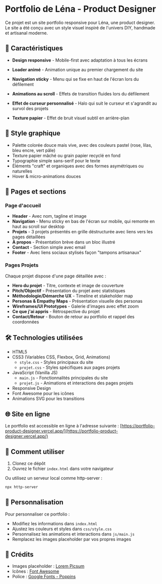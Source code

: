 # Portfolio de Léna - Product Designer

Ce projet est un site portfolio responsive pour Léna, une product designer. Le site a été conçu avec un style visuel inspiré de l'univers DIY, handmade et artisanal moderne.

## 🎨 Caractéristiques

- **Design responsive** - Mobile-first avec adaptation à tous les écrans
- **Loader animé** - Animation unique au premier chargement du site
- **Navigation sticky** - Menu qui se fixe en haut de l'écran lors du défilement

- **Animations au scroll** - Effets de transition fluides lors du défilement
- **Effet de curseur personnalisé** - Halo qui suit le curseur et s'agrandit au survol des projets
- **Texture papier** - Effet de bruit visuel subtil en arrière-plan

## 🌈 Style graphique

- Palette colorée douce mais vive, avec des couleurs pastel (rose, lilas, bleu encre, vert pâle)
- Texture papier mâché ou grain papier recyclé en fond
- Typographie simple sans-serif pour le texte
- Éléments "craft" et organiques avec des formes asymétriques ou naturelles
- Hover & micro-animations douces

## 📱 Pages et sections

### Page d'accueil
- **Header** - Avec nom, tagline et image
- **Navigation** - Menu sticky en bas de l'écran sur mobile, qui remonte en haut au scroll sur desktop
- **Projets** - 3 projets présentés en grille déstructurée avec liens vers les pages détaillées
- **À propos** - Présentation brève dans un bloc illustré
- **Contact** - Section simple avec email
- **Footer** - Avec liens sociaux stylisés façon "tampons artisanaux"

### Pages Projets
Chaque projet dispose d'une page détaillée avec :
- **Hero du projet** - Titre, contexte et image de couverture
- **Pitch/Objectif** - Présentation du projet avec statistiques
- **Méthodologie/Démarche UX** - Timeline et stakeholder map
- **Personas & Empathy Maps** - Présentation visuelle des personas
- **Wireframes/UI Prototypes** - Galerie d'images avec effet zoom
- **Ce que j'ai appris** - Rétrospective du projet
- **Contact/Retour** - Bouton de retour au portfolio et rappel des coordonnées

## 🛠️ Technologies utilisées

- HTML5
- CSS3 (Variables CSS, Flexbox, Grid, Animations)
  - `style.css` - Styles principaux du site
  - `projet.css` - Styles spécifiques aux pages projets
- JavaScript (Vanilla JS)
  - `main.js` - Fonctionnalités principales du site
  - `projet.js` - Animations et interactions des pages projets
- Responsive Design
- Font Awesome pour les icônes
- Animations SVG pour les transitions

## 🌐 Site en ligne

Le portfolio est accessible en ligne à l'adresse suivante :
[https://portfolio-product-designer.vercel.app/](https://portfolio-product-designer.vercel.app/)

## 🚀 Comment utiliser

1. Clonez ce dépôt
2. Ouvrez le fichier `index.html` dans votre navigateur

Ou utilisez un serveur local comme http-server :

```bash
npx http-server
```

## 📝 Personnalisation

Pour personnaliser ce portfolio :

- Modifiez les informations dans `index.html`
- Ajustez les couleurs et styles dans `css/style.css`
- Personnalisez les animations et interactions dans `js/main.js`
- Remplacez les images placeholder par vos propres images

## 📸 Crédits

- Images placeholder : [Lorem Picsum](https://picsum.photos/)
- Icônes : [Font Awesome](https://fontawesome.com/)
- Police : [Google Fonts - Poppins](https://fonts.google.com/specimen/Poppins)